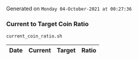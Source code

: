 Generated on `Monday 04-October-2021 at 00:27:36`

### Current to Target Coin Ratio
`current_coin_ratio.sh`

Date|Current|Target|Ratio
---|---|---|---
